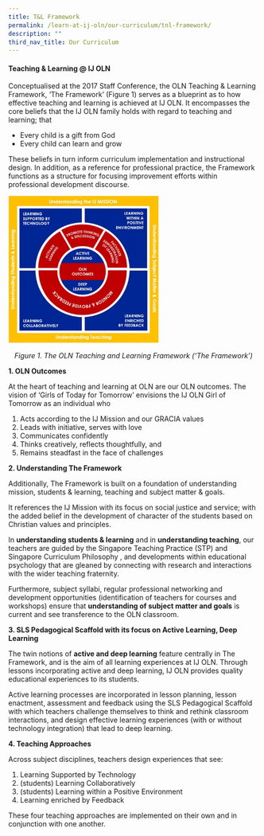 ```yaml
---
title: T&L Framework
permalink: /learn-at-ij-oln/our-curriculum/tnl-framework/
description: ""
third_nav_title: Our Curriculum
---
```

<h4><strong>Teaching &amp; Learning @ IJ OLN</strong></h4>
<p>Conceptualised at the 2017 Staff Conference, the OLN Teaching &amp; Learning Framework, &lsquo;The Framework&rsquo; (Figure 1) serves as a blueprint as to how effective teaching and learning is achieved at IJ OLN. It encompasses the core beliefs that the IJ OLN family holds with regard to teaching and learning; that</p>
<ul>
<li>Every child is a gift from God</li>
<li>Every child can learn and grow</li>
</ul>
<p>These beliefs in turn inform curriculum implementation and instructional design. In addition, as a reference for professional practice, the Framework functions as a structure for focusing improvement efforts within professional development discourse.&nbsp;</p>
<img style="width: 60%;" src="/images/tl.png" />
<p style="text-align: center;"><em class="">Figure 1. The OLN Teaching and Learning Framework (&lsquo;The Framework&rsquo;)</em></p>
<p><strong>1. OLN Outcomes</strong>&nbsp;</p>
<p>At the heart of teaching and learning at OLN are our OLN outcomes. The vision of &lsquo;Girls of Today for Tomorrow&rsquo; envisions the IJ OLN Girl of Tomorrow as an individual who</p>
<ol>
<li>Acts according to the IJ Mission and our GRACIA values</li>
<li>Leads with initiative, serves with love</li>
<li>Communicates confidently</li>
<li>Thinks creatively, reflects thoughtfully, and</li>
<li>Remains steadfast in the face of challenges</li>
</ol>
<p><strong>2. Understanding The Framework</strong></p>
<p>Additionally, The Framework is built on a foundation of understanding mission, students &amp; learning, teaching and subject matter &amp; goals.&nbsp;</p>
<p>It references the IJ Mission&nbsp;with its focus on social justice and service; with the added belief in the development of character of the students based on Christian values and principles.</p>
<p>In&nbsp;<strong>understanding students &amp; learning</strong>&nbsp;and in&nbsp;<strong>understanding teaching</strong>, our teachers are guided by the Singapore Teaching Practice (STP) and Singapore Curriculum Philosophy&nbsp;, and developments within educational psychology that are gleaned by connecting with research and interactions with the wider teaching fraternity.&nbsp;</p>
<p>Furthermore, subject syllabi, regular professional networking and development opportunities (identification of teachers for courses and workshops) ensure that&nbsp;<strong>understanding of subject matter and goals</strong>&nbsp;is current and see transference to the OLN classroom.&nbsp;</p>
<p><strong>3. SLS Pedagogical Scaffold with its focus on Active Learning, Deep Learning</strong></p>
<p>The twin notions of&nbsp;<strong>active and deep learning</strong>&nbsp;feature centrally in The Framework, and is the aim of all learning experiences at IJ OLN. Through lessons incorporating active and deep learning, IJ OLN provides quality educational experiences to its students.&nbsp;</p>
<p>Active learning processes are incorporated in lesson planning, lesson enactment, assessment and feedback using the SLS Pedagogical Scaffold with which teachers challenge themselves to think and rethink classroom interactions, and design effective learning experiences (with or without technology integration) that lead to deep learning.&nbsp;</p>
<p><strong>4. Teaching Approaches</strong></p>
<p>Across subject disciplines, teachers design experiences that see:</p>
<ol>
<li>Learning Supported by Technology</li>
<li>(students) Learning Collaboratively</li>
<li>(students) Learning within a Positive Environment</li>
<li>Learning enriched by Feedback</li>
</ol>
<p>These four teaching approaches are implemented on their own and in conjunction with one another.&nbsp;</p>